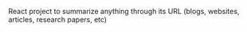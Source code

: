 React project to summarize anything through its URL (blogs, websites, articles, research papers, etc)
